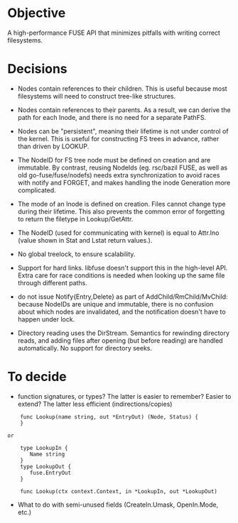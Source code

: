 
Objective
=========

A high-performance FUSE API that minimizes pitfalls with writing
correct filesystems.

Decisions
=========

   * Nodes contain references to their children. This is useful
     because most filesystems will need to construct tree-like
     structures.

   * Nodes contain references to their parents. As a result, we can
     derive the path for each Inode, and there is no need for a
     separate PathFS.

   * Nodes can be "persistent", meaning their lifetime is not under
     control of the kernel. This is useful for constructing FS trees
     in advance, rather than driven by LOOKUP.

   * The NodeID for FS tree node must be defined on creation and are
     immutable. By contrast, reusing NodeIds (eg. rsc/bazil FUSE, as
     well as old go-fuse/fuse/nodefs) needs extra synchronization to
     avoid races with notify and FORGET, and makes handling the inode
     Generation more complicated.
     
   * The mode of an Inode is defined on creation.  Files cannot change
     type during their lifetime. This also prevents the common error
     of forgetting to return the filetype in Lookup/GetAttr.
     
   * The NodeID (used for communicating with kernel) is equal to
     Attr.Ino (value shown in Stat and Lstat return values.). 

   * No global treelock, to ensure scalability.

   * Support for hard links. libfuse doesn't support this in the
     high-level API.  Extra care for race conditions is needed when
     looking up the same file through different paths.

   * do not issue Notify{Entry,Delete} as part of
     AddChild/RmChild/MvChild: because NodeIDs are unique and
     immutable, there is no confusion about which nodes are
     invalidated, and the notification doesn't have to happen under
     lock.

   * Directory reading uses the DirStream. Semantics for rewinding
     directory reads, and adding files after opening (but before
     reading) are handled automatically. No support for directory
     seeks.


To decide
=========

   * function signatures, or types? The latter is easier to remember?
     Easier to extend? The latter less efficient (indirections/copies)

```
    func Lookup(name string, out *EntryOut) (Node, Status) {
    }

or

    type LookupIn {
       Name string
    }
    type LookupOut {
       fuse.EntryOut
    }

    func Lookup(ctx context.Context, in *LookupIn, out *LookupOut) 
```

   * What to do with semi-unused fields (CreateIn.Umask, OpenIn.Mode, etc.)


